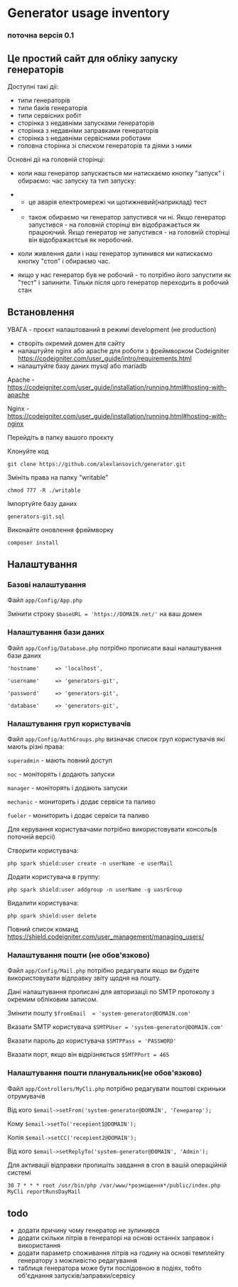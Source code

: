 # Generator usage inventory
### поточна версія 0.1
## Це простий сайт для обліку запуску генераторів

Доступні такі діі:
- типи генераторів
- типи баків генераторів
- типи сервісних робіт
- сторінка з недавніми запусками генераторів
- сторінка з недавніми заправками генераторів
- сторінка з недавніми сервісними роботами
- головна сторінка зі списком генераторів та діями з ними

Основні діі на головній сторінці:
- коли наш генератор запускається ми натискаємо кнопку "запуск"
і обираємо:
час запуску та тип запуску:
- - це аварія електромережі чи щотижневий(наприклад) тест
- - також обираємо чи генератор запустився чи ні.
Якщо генератор запустився - на головній сторінці він відображається як працюючий.
Якщо генератор не запустився - на головній сторінці він відображаєтсья як неробочий.

- коли живлення дали і наш генератор зупинився ми натискаємо кнопку "стоп" і обираємо час.
- якщо у нас генератор був не робочий - то потрібно його запустити як "тест" і запинити.
Тільки після цого генератор переходить в робочий стан

## Встановлення

УВАГА - проєкт налаштований в режимі development (не production)


- створіть окремий домен для сайту
- налаштуйте nginx aбо apache для роботи з фреймворком Codeigniter https://codeigniter.com/user_guide/intro/requirements.html
- налаштуйте базу даних mysql або mariadb

Apache - https://codeigniter.com/user_guide/installation/running.html#hosting-with-apache

Nginx - https://codeigniter.com/user_guide/installation/running.html#hosting-with-nginx

Перейдіть в папку вашого проєкту

Клонуйте код

`git clone https://github.com/alexlansovich/generator.git` 

Змініть права на папку "writable"

`chmod 777 -R ./writable`

Імпортуйте базу даних

`generators-git.sql`

Виконайте оновлення фреймворку

`composer install`

## Налаштування

### Базові налаштування

Файл `app/Config/App.php`

Змінити строку `$baseURL = 'https://DOMAIN.net/'` на ваш домен

### Налаштування бази даних

Файл `app/Config/Database.php` потрібно прописати ваші налаштування бази даних

`'hostname'     => 'localhost',`

`'username'     => 'generators-git',`

`'password'     => 'generators-git',`

`'database'     => 'generators-git',`

### Налаштування груп користувачів

Файл `app/Config/AuthGroups.php` визначає список груп користувачів які мають різні права:

`superadmin` - мають повний доступ

`noc` - моніторять і додають запуски

`manager` - моніторять і додають запуски

`mechanic` - мониторить і додає сервіси та паливо

`fueler` - мониторить і додає сервіси та паливо

Для керування користувачами потрібно використовувати консоль(в поточній версіі)

Створити користувача:

`php spark shield:user create -n userName -e userMail`

Додати користувача в группу:

`php spark shield:user addgroup -n userName -g uasrGroup`

Видалити користувача:

`php spark shield:user delete`

Повний список команд https://shield.codeigniter.com/user_management/managing_users/

### Налаштування пошти (не обов'язково)

Файл `app/Config/Mail.php` потрібно редагувати якщо ви будете використовувати відправку звіту щодня на пошту.

Дані налаштування прописані для авторизаціі по SMTP протоколу з окремим обліковим записом.

Змінити пошту `$fromEmail  = 'system-generator@DOMAIN.com'`

Вказати SMTP користувача `$SMTPUser = 'system-generator@DOMAIN.com'`

Вказати пароль до користувача `$SMTPPass = 'PASSWORD'`

Вказати порт, якщо він відрізняється `$SMTPPort = 465`

### Налаштування пошти планувальник(не обов'язково)

Файл `app/Controllers/MyCli.php` потрібно редагувати поштові скриньки отрумувачів

Від кого `$email->setFrom('system-generator@DOMAIN', 'Генератор');`

Кому `$email->setTo('recepient1@DOMAIN');`

Копія `$email->setCC('recepient2@DOMAIN');`

Від кого `$email->setReplyTo('system-generator@DOMAIN', 'Admin');`

Для активації відправки пропишіть завдання в cron в вашій операційній системі

`30 7 * * * root /usr/bin/php /var/www/*розміщення*/public/index.php MyCli reportRunsDayMail`


## todo

- додати причину чому генератор не зупинився
- додати скільки літрів в генераторі на основі останніх заправок і використання
- додати параметр споживання літрів на годину на основі темплейту генератору з можливістю редагування
- таблиця генератора може бути послідовною в подіях, тобто об'єднання запусків/заправки/сервісу